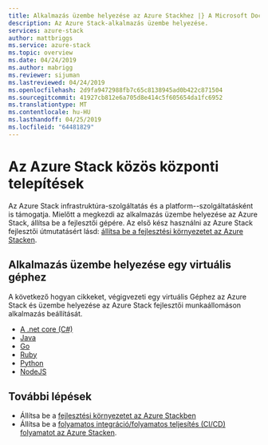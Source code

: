 ```yaml
---
title: Alkalmazás üzembe helyezése az Azure Stackhez |} A Microsoft Docs
description: Az Azure Stack-alkalmazás üzembe helyezése.
services: azure-stack
author: mattbriggs
ms.service: azure-stack
ms.topic: overview
ms.date: 04/24/2019
ms.author: mabrigg
ms.reviewer: sijuman
ms.lastreviewed: 04/24/2019
ms.openlocfilehash: 2d9fa9472988fb7c65c8138945ad0b422c871504
ms.sourcegitcommit: 41927cb812e6a705d8e414c5f605654da1fc6952
ms.translationtype: MT
ms.contentlocale: hu-HU
ms.lasthandoff: 04/25/2019
ms.locfileid: "64481829"
---
```

# <a name="common-deployments-for-azure-stack"></a>Az Azure Stack közös központi telepítések

Az Azure Stack infrastruktúra-szolgáltatás és a platform--szolgáltatásként is támogatja. Mielőtt a megkezdi az alkalmazás üzembe helyezése az Azure Stack, állítsa be a fejlesztői gépére. Az első kész használni az Azure Stack fejlesztői útmutatásért lásd: [állítsa be a fejlesztési környezetet az Azure Stacken](azure-stack-dev-start.md).

## <a name="deploy-an-app-to-a-vm"></a>Alkalmazás üzembe helyezése egy virtuális géphez

A következő hogyan cikkeket, végigvezeti egy virtuális Géphez az Azure Stack és üzembe helyezése az Azure Stack fejlesztői munkaállomáson alkalmazás beállítását.

- [A .net core (C#)](azure-stack-dev-start-howto-vm-dotnet.md)
- [Java](azure-stack-dev-start-howto-vm-java.md)
- [Go](azure-stack-dev-start-howto-vm-go.md)
- [Ruby](azure-stack-dev-start-howto-vm-ruby.md)
- [Python](azure-stack-dev-start-howto-vm-python.md)
- [NodeJS](azure-stack-dev-start-howto-vm-nodejs.md)

<!-- 
## Deploy an app using Azure Stack Resource Manager

The following how to article will walk you through using the Azure Stack SDK for your language to create an Azure Stack Resource Manager template to create your resources, and then deploy to those resources in Azure Stack.

- .Net Core (C#)
- Java
- Go
- Ruby
- Python

## Deploy an app to Azure Stack App service

The following how to articles will walk you deploying your app to the Azure Stack app service.

- .Net Core (C#)
- Java
- Go
- Ruby
- Python

## Deploy an app with Docker to Kubernetes

The following how to articles will walk you through deploying your Docker container to Kubernetes hosted by Azure Stack.

- .Net Core (C#)
- Java
- Go
- Ruby
- Python

-->

## <a name="next-steps"></a>További lépések

- Állítsa be a [fejlesztési környezetet az Azure Stackben](azure-stack-dev-start.md)
- Állítsa be a [folyamatos integráció/folyamatos teljesítés (CI/CD) folyamatot az Azure Stacken](azure-stack-solution-pipeline.md).
